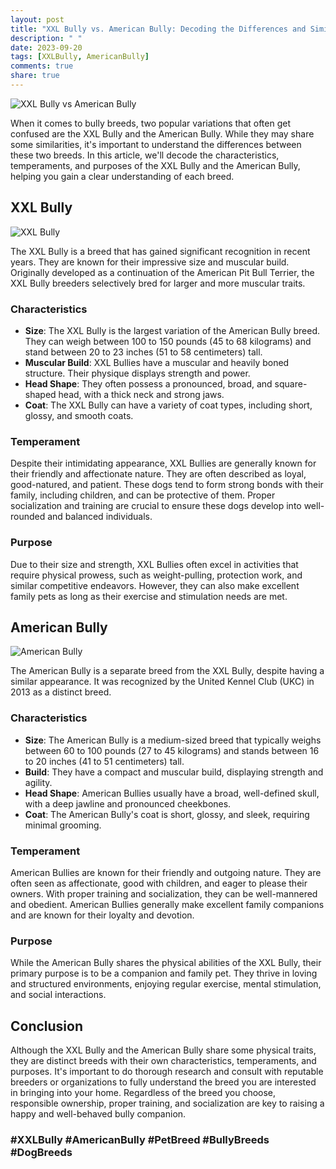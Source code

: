 ```yaml
---
layout: post
title: "XXL Bully vs. American Bully: Decoding the Differences and Similarities between the Breeds"
description: " "
date: 2023-09-20
tags: [XXLBully, AmericanBully]
comments: true
share: true
---
```


![XXL Bully vs American Bully](https://source.unsplash.com/1600x900/?dog)

When it comes to bully breeds, two popular variations that often get confused are the XXL Bully and the American Bully. While they may share some similarities, it's important to understand the differences between these two breeds. In this article, we'll decode the characteristics, temperaments, and purposes of the XXL Bully and the American Bully, helping you gain a clear understanding of each breed.

## XXL Bully

![XXL Bully](https://source.unsplash.com/1600x900/?dog,xxlbully)

The XXL Bully is a breed that has gained significant recognition in recent years. They are known for their impressive size and muscular build. Originally developed as a continuation of the American Pit Bull Terrier, the XXL Bully breeders selectively bred for larger and more muscular traits.

### Characteristics

- **Size**: The XXL Bully is the largest variation of the American Bully breed. They can weigh between 100 to 150 pounds (45 to 68 kilograms) and stand between 20 to 23 inches (51 to 58 centimeters) tall.
- **Muscular Build**: XXL Bullies have a muscular and heavily boned structure. Their physique displays strength and power.
- **Head Shape**: They often possess a pronounced, broad, and square-shaped head, with a thick neck and strong jaws.
- **Coat**: The XXL Bully can have a variety of coat types, including short, glossy, and smooth coats.

### Temperament

Despite their intimidating appearance, XXL Bullies are generally known for their friendly and affectionate nature. They are often described as loyal, good-natured, and patient. These dogs tend to form strong bonds with their family, including children, and can be protective of them. Proper socialization and training are crucial to ensure these dogs develop into well-rounded and balanced individuals.

### Purpose

Due to their size and strength, XXL Bullies often excel in activities that require physical prowess, such as weight-pulling, protection work, and similar competitive endeavors. However, they can also make excellent family pets as long as their exercise and stimulation needs are met.

## American Bully

![American Bully](https://source.unsplash.com/1600x900/?dog,americanbully)

The American Bully is a separate breed from the XXL Bully, despite having a similar appearance. It was recognized by the United Kennel Club (UKC) in 2013 as a distinct breed.

### Characteristics

- **Size**: The American Bully is a medium-sized breed that typically weighs between 60 to 100 pounds (27 to 45 kilograms) and stands between 16 to 20 inches (41 to 51 centimeters) tall.
- **Build**: They have a compact and muscular build, displaying strength and agility.
- **Head Shape**: American Bullies usually have a broad, well-defined skull, with a deep jawline and pronounced cheekbones.
- **Coat**: The American Bully's coat is short, glossy, and sleek, requiring minimal grooming.

### Temperament

American Bullies are known for their friendly and outgoing nature. They are often seen as affectionate, good with children, and eager to please their owners. With proper training and socialization, they can be well-mannered and obedient. American Bullies generally make excellent family companions and are known for their loyalty and devotion.

### Purpose

While the American Bully shares the physical abilities of the XXL Bully, their primary purpose is to be a companion and family pet. They thrive in loving and structured environments, enjoying regular exercise, mental stimulation, and social interactions.

## Conclusion

Although the XXL Bully and the American Bully share some physical traits, they are distinct breeds with their own characteristics, temperaments, and purposes. It's important to do thorough research and consult with reputable breeders or organizations to fully understand the breed you are interested in bringing into your home. Regardless of the breed you choose, responsible ownership, proper training, and socialization are key to raising a happy and well-behaved bully companion.

### #XXLBully #AmericanBully #PetBreed #BullyBreeds #DogBreeds